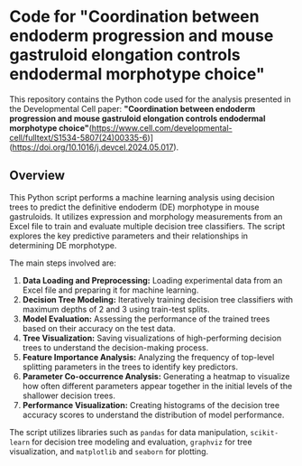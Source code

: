 # Code for "Coordination between endoderm progression and mouse gastruloid elongation controls endodermal morphotype choice"

This repository contains the Python code used for the analysis presented in the Developmental Cell paper: **"Coordination between endoderm progression and mouse gastruloid elongation controls endodermal morphotype choice"**(https://www.cell.com/developmental-cell/fulltext/S1534-5807(24)00335-6)](https://doi.org/10.1016/j.devcel.2024.05.017).

## Overview

This Python script performs a machine learning analysis using decision trees to predict the definitive endoderm (DE) morphotype in mouse gastruloids. It utilizes expression and morphology measurements from an Excel file to train and evaluate multiple decision tree classifiers. The script explores the key predictive parameters and their relationships in determining DE morphotype.

The main steps involved are:

1.  **Data Loading and Preprocessing:** Loading experimental data from an Excel file and preparing it for machine learning.
2.  **Decision Tree Modeling:** Iteratively training decision tree classifiers with maximum depths of 2 and 3 using train-test splits.
3.  **Model Evaluation:** Assessing the performance of the trained trees based on their accuracy on the test data.
4.  **Tree Visualization:** Saving visualizations of high-performing decision trees to understand the decision-making process.
5.  **Feature Importance Analysis:** Analyzing the frequency of top-level splitting parameters in the trees to identify key predictors.
6.  **Parameter Co-occurrence Analysis:** Generating a heatmap to visualize how often different parameters appear together in the initial levels of the shallower decision trees.
7.  **Performance Visualization:** Creating histograms of the decision tree accuracy scores to understand the distribution of model performance.


The script utilizes libraries such as `pandas` for data manipulation, `scikit-learn` for decision tree modeling and evaluation, `graphviz` for tree visualization, and `matplotlib` and `seaborn` for plotting.
